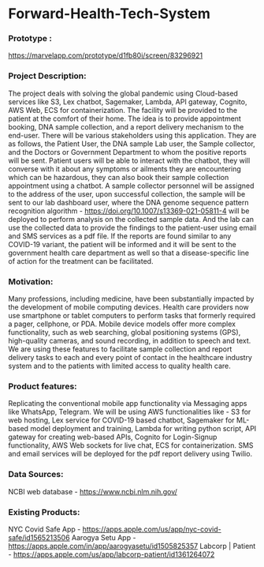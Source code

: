 # Forward-Health-Tech-System

### Prototype :
https://marvelapp.com/prototype/d1fb80i/screen/83296921


### Project Description: 
The project deals with solving the global pandemic using Cloud-based services like S3, Lex chatbot, Sagemaker, Lambda, API gateway, Cognito, AWS Web, ECS for containerization. The facility will be provided to the patient at the comfort of their home. The idea is to provide appointment booking, DNA sample collection, and a report delivery mechanism to the end-user. There will be various stakeholders using this application. They are as follows, the Patient User, the DNA sample Lab user, the Sample collector, and the Doctors or Government Department to whom the positive reports will be sent.
Patient users will be able to interact with the chatbot, they will converse with it about any symptoms or ailments they are encountering which can be hazardous, they can also book their sample collection appointment using a chatbot. A sample collector personnel will be assigned to the address of the user, upon successful collection, the sample will be sent to our lab dashboard user, where the DNA genome sequence pattern recognition algorithm - https://doi.org/10.1007/s13369-021-05811-4 will be deployed to perform analysis on the collected sample data. And the lab can use the collected data to provide the findings to the patient-user using email and SMS services as a pdf file. If the reports are found similar to any COVID-19 variant, the patient will be informed and it will be sent to the government health care department as well so that a disease-specific line of action for the treatment can be facilitated.


### Motivation: 
Many professions, including medicine, have been substantially impacted by the development of mobile computing devices. Health care providers now use smartphone or tablet computers to perform tasks that formerly required a pager, cellphone, or PDA. Mobile device models offer more complex functionality, such as web searching, global positioning systems (GPS), high-quality cameras, and sound recording, in addition to speech and text.
We are using these features to facilitate sample collection and report delivery tasks to each and every point of contact in the healthcare industry system and to the patients with limited access to quality health care.


### Product features:
Replicating the conventional mobile app functionality via Messaging apps like WhatsApp, Telegram.
We will be using AWS functionalities like - S3 for web hosting, Lex service for COVID-19 based chatbot, Sagemaker for ML-based model deployment and training, Lambda for writing python script, API gateway for creating web-based APIs, Cognito for Login-Signup functionality, AWS Web sockets for live chat, ECS for containerization.
SMS and email services will be deployed for the pdf report delivery using Twilio.

### Data Sources: 
NCBI web database - https://www.ncbi.nlm.nih.gov/ 


### Existing Products:
NYC Covid Safe App - https://apps.apple.com/us/app/nyc-covid-safe/id1565213506
Aarogya Setu App - https://apps.apple.com/in/app/aarogyasetu/id1505825357
Labcorp | Patient - https://apps.apple.com/us/app/labcorp-patient/id1361264072


